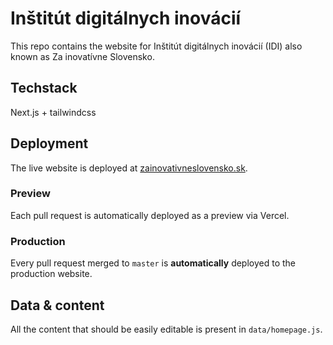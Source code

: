 # Inštitút digitálnych inovácií

This repo contains the website for Inštitút digitálnych inovácií (IDI) also known as Za inovatívne Slovensko.

## Techstack

Next.js + tailwindcss

## Deployment

The live website is deployed at [zainovativneslovensko.sk](https://zainovativneslovensko.sk).

### Preview

Each pull request is automatically deployed as a preview via Vercel.

### Production

Every pull request merged to `master` is **automatically** deployed to the production website.

## Data & content

All the content that should be easily editable is present in `data/homepage.js`.
